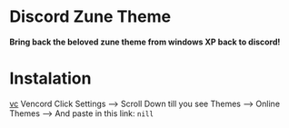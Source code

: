 # Discord Zune Theme
**Bring back the beloved zune theme from windows XP back to discord!**

# Instalation

[vc](https://vencord.dev/assets/logo-nav-oneko-padding.png) Vencord Click Settings --> Scroll Down till you see Themes --> Online Themes --> And paste in this link: ``nill``
